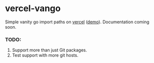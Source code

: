 # vercel-vango
Simple vanity go import paths on [vercel](https://vercel.com/) ([demo](https://vercel-vango.vercel.app/)). Documentation coming soon.

### TODO:
1) Support more than just Git packages.
2) Test support with more git hosts.